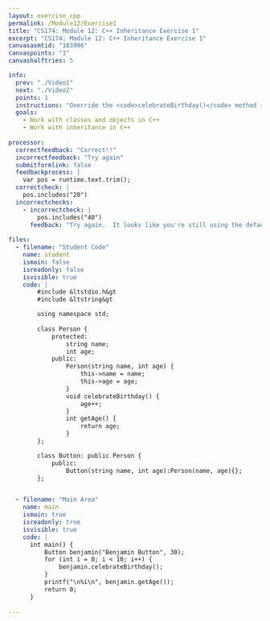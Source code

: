 ```yaml
---
layout: exercise_cpp
permalink: /Module12/Exercise1
title: "CS174: Module 12: C++ Inheritance Exercise 1"
excerpt: "CS174: Module 12: C++ Inheritance Exercise 1"
canvasasmtid: "103996"
canvaspoints: "1"
canvashalftries: 5

info:
  prev: "./Video1"
  next: "./Video2"
  points: 1
  instructions: "Override the <code>celebrateBirthday()</code> method in the <code>Button</code> class so that it subtracts one from the age for <code>Button</code> objects instead of adding to the age."
  goals:
    - Work with classes and objects in C++
    - Work with inheritance in C++
    
processor:  
  correctfeedback: "Correct!!" 
  incorrectfeedback: "Try again"
  submitformlink: false
  feedbackprocess: | 
    var pos = runtime.text.trim();
  correctcheck: |
    pos.includes("20")
  incorrectchecks:
    - incorrectcheck: |
        pos.includes("40")
      feedback: "Try again.  It looks like you're still using the default implementation of <code>celebrateBirthday()</code>."
 
files:
  - filename: "Student Code"
    name: student
    ismain: false
    isreadonly: false
    isvisible: true
    code: | 
        #include &ltstdio.h&gt
        #include &ltstring&gt

        using namespace std;
      
        class Person {
            protected:
                string name;
                int age;
            public:
                Person(string name, int age) {
                    this->name = name;
                    this->age = age;
                }
                void celebrateBirthday() {
                    age++;
                }
                int getAge() {
                    return age;
                }
        };

        class Button: public Person {
            public:
                Button(string name, int age):Person(name, age){};
        };


  - filename: "Main Area"
    name: main
    ismain: true
    isreadonly: true
    isvisible: true
    code: | 
      int main() {
          Button benjamin("Benjamin Button", 30);
          for (int i = 0; i < 10; i++) {
              benjamin.celebrateBirthday();
          }
          printf("\n%i\n", benjamin.getAge());
          return 0;
      }
        
---
```

